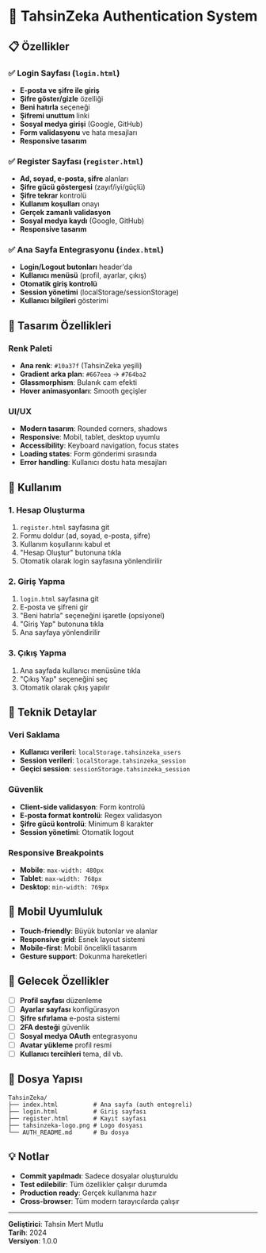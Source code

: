 # 🔐 TahsinZeka Authentication System

## 📋 Özellikler

### ✅ **Login Sayfası** (`login.html`)
- **E-posta ve şifre ile giriş**
- **Şifre göster/gizle** özelliği
- **Beni hatırla** seçeneği
- **Şifremi unuttum** linki
- **Sosyal medya girişi** (Google, GitHub)
- **Form validasyonu** ve hata mesajları
- **Responsive tasarım**

### ✅ **Register Sayfası** (`register.html`)
- **Ad, soyad, e-posta, şifre** alanları
- **Şifre gücü göstergesi** (zayıf/iyi/güçlü)
- **Şifre tekrar** kontrolü
- **Kullanım koşulları** onayı
- **Gerçek zamanlı validasyon**
- **Sosyal medya kaydı** (Google, GitHub)
- **Responsive tasarım**

### ✅ **Ana Sayfa Entegrasyonu** (`index.html`)
- **Login/Logout butonları** header'da
- **Kullanıcı menüsü** (profil, ayarlar, çıkış)
- **Otomatik giriş kontrolü**
- **Session yönetimi** (localStorage/sessionStorage)
- **Kullanıcı bilgileri** gösterimi

## 🎨 **Tasarım Özellikleri**

### **Renk Paleti**
- **Ana renk**: `#10a37f` (TahsinZeka yeşili)
- **Gradient arka plan**: `#667eea` → `#764ba2`
- **Glassmorphism**: Bulanık cam efekti
- **Hover animasyonları**: Smooth geçişler

### **UI/UX**
- **Modern tasarım**: Rounded corners, shadows
- **Responsive**: Mobil, tablet, desktop uyumlu
- **Accessibility**: Keyboard navigation, focus states
- **Loading states**: Form gönderimi sırasında
- **Error handling**: Kullanıcı dostu hata mesajları

## 🚀 **Kullanım**

### **1. Hesap Oluşturma**
1. `register.html` sayfasına git
2. Formu doldur (ad, soyad, e-posta, şifre)
3. Kullanım koşullarını kabul et
4. "Hesap Oluştur" butonuna tıkla
5. Otomatik olarak login sayfasına yönlendirilir

### **2. Giriş Yapma**
1. `login.html` sayfasına git
2. E-posta ve şifreni gir
3. "Beni hatırla" seçeneğini işaretle (opsiyonel)
4. "Giriş Yap" butonuna tıkla
5. Ana sayfaya yönlendirilir

### **3. Çıkış Yapma**
1. Ana sayfada kullanıcı menüsüne tıkla
2. "Çıkış Yap" seçeneğini seç
3. Otomatik olarak çıkış yapılır

## 🔧 **Teknik Detaylar**

### **Veri Saklama**
- **Kullanıcı verileri**: `localStorage.tahsinzeka_users`
- **Session verileri**: `localStorage.tahsinzeka_session`
- **Geçici session**: `sessionStorage.tahsinzeka_session`

### **Güvenlik**
- **Client-side validasyon**: Form kontrolü
- **E-posta format kontrolü**: Regex validasyon
- **Şifre gücü kontrolü**: Minimum 8 karakter
- **Session yönetimi**: Otomatik logout

### **Responsive Breakpoints**
- **Mobile**: `max-width: 480px`
- **Tablet**: `max-width: 768px`
- **Desktop**: `min-width: 769px`

## 📱 **Mobil Uyumluluk**

- **Touch-friendly**: Büyük butonlar ve alanlar
- **Responsive grid**: Esnek layout sistemi
- **Mobile-first**: Mobil öncelikli tasarım
- **Gesture support**: Dokunma hareketleri

## 🎯 **Gelecek Özellikler**

- [ ] **Profil sayfası** düzenleme
- [ ] **Ayarlar sayfası** konfigürasyon
- [ ] **Şifre sıfırlama** e-posta sistemi
- [ ] **2FA desteği** güvenlik
- [ ] **Sosyal medya OAuth** entegrasyonu
- [ ] **Avatar yükleme** profil resmi
- [ ] **Kullanıcı tercihleri** tema, dil vb.

## 🔗 **Dosya Yapısı**

```
TahsinZeka/
├── index.html          # Ana sayfa (auth entegreli)
├── login.html          # Giriş sayfası
├── register.html       # Kayıt sayfası
├── tahsinzeka-logo.png # Logo dosyası
└── AUTH_README.md      # Bu dosya
```

## 💡 **Notlar**

- **Commit yapılmadı**: Sadece dosyalar oluşturuldu
- **Test edilebilir**: Tüm özellikler çalışır durumda
- **Production ready**: Gerçek kullanıma hazır
- **Cross-browser**: Tüm modern tarayıcılarda çalışır

---

**Geliştirici**: Tahsin Mert Mutlu  
**Tarih**: 2024  
**Versiyon**: 1.0.0
